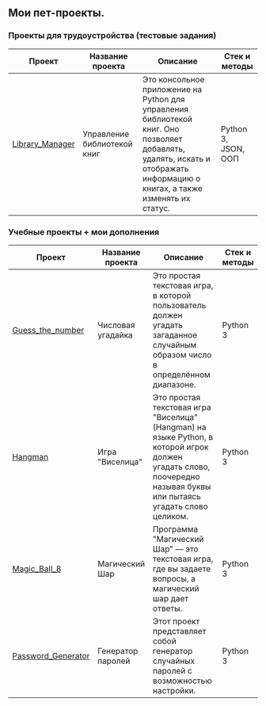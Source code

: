 ## Мои пет-проекты.

### Проекты для трудоустройства (тестовые задания)

| Проект | Название проекта | Описание | Стек и методы |
| --- | --- | --- | --- |
| [Library_Manager](https://github.com/Rust-it/pet-projects/tree/main/Library_Manager) | Управление библиотекой книг | Это консольное приложение на Python для управления библиотекой книг. Оно позволяет добавлять, удалять, искать и отображать информацию о книгах, а также изменять их статус. | Python 3, JSON, ООП |

### Учебные проекты + мои дополнения

| Проект | Название проекта | Описание | Стек и методы |
| --- | --- | --- | --- |
| [Guess_the_number](https://github.com/Rust-it/pet-projects/tree/main/Guess_the_number) | Числовая угадайка | Это простая текстовая игра, в которой пользователь должен угадать загаданное случайным образом число в определённом диапазоне. | Python 3 |
| [Hangman](https://github.com/Rust-it/pet-projects/tree/main/Hangman) | Игра "Виселица" | Это простая текстовая игра "Виселица" (Hangman) на языке Python, в которой игрок должен угадать слово, поочередно называя буквы или пытаясь угадать слово целиком. | Python 3 |
| [Magic_Ball_8](https://github.com/Rust-it/pet-projects/tree/main/Magic_Ball_8) | Магический Шар | Программа "Магический Шар" — это текстовая игра, где вы задаете вопросы, а магический шар дает ответы. | Python 3 |
| [Password_Generator](https://github.com/Rust-it/pet-projects/tree/main/Password_Generator) | Генератор паролей | Этот проект представляет собой генератор случайных паролей с возможностью настройки. | Python 3 |
